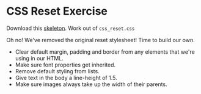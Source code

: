 # CSS Reset Exercise

Download this [skeleton](http://assets.aaonline.io/fullstack/html-css/micro-projects/css_reset/skeleton.zip). Work out of `css_reset.css`

Oh no! We've removed the original reset stylesheet! Time to build our own.

- Clear default margin, padding and border from any elements that we're using in our HTML.
- Make sure font properties get inherited.
- Remove default styling from lists.
- Give text in the body a line-height of 1.5.
- Make sure images always take up the width of their parents.